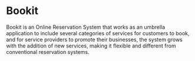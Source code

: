 # Bookit

Bookit is an Online Reservation System that works as an umbrella application to include several categories of services for customers to book, and for service providers to promote their businesses, the system grows with the addition of new services, making it flexible and different from conventional reservation systems.
